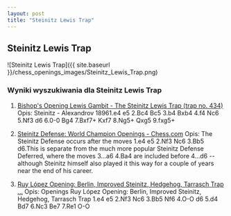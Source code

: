 ```yaml
---
layout: post
title: "Steinitz Lewis Trap"
---
```


## Steinitz Lewis Trap
![Steinitz Lewis Trap]({{ site.baseurl }}/chess_openings_images/Steinitz_Lewis_Trap.png)

### Wyniki wyszukiwania dla Steinitz Lewis Trap
1. [Bishop's Opening Lewis Gambit - The Steinitz Lewis Trap (trap no. 434)](https://www.youtube.com/watch?v=cJRRcdmBQBw)
   Opis: Steinitz - Alexandrov 18961.e4 e5 2.Bc4 Bc5 3.b4 Bxb4 4.f4 Nc6 5.Nf3 d6 6.0-0 Bg4 7.Bxf7+ Kxf7 8.Ng5+ Qxg5 9.fxg5+

2. [Steinitz Defense: World Champion Openings - Chess.com](https://www.chess.com/article/view/steinitz-defense-openings-of-world-champions)
   Opis: The Steinitz Defense occurs after the moves 1.e4 e5 2.Nf3 Nc6 3.Bb5 d6.This is separate from the much more popular Steinitz Defense Deferred, where the moves 3...a6 4.Ba4 are included before 4...d6 -- although Steinitz himself also played it this way for a couple of years near the end of his career.

3. [Ruy López Opening: Berlin, Improved Steinitz, Hedgehog, Tarrasch Trap ...](https://www.chess.com/openings/Ruy-Lopez-Opening-Berlin-Improved-Steinitz-Hedgehog-Tarrasch-Trap)
   Opis: Openings Ruy López Opening: Berlin, Improved Steinitz, Hedgehog, Tarrasch Trap 1.e4 e5 2.Nf3 Nc6 3.Bb5 Nf6 4.O-O d6 5.d4 Bd7 6.Nc3 Be7 7.Re1 O-O